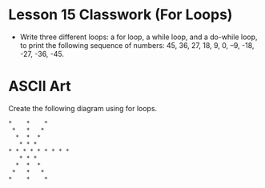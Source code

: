 # Lesson 15 Classwork (For Loops)

- Write three different loops: a for loop, a while loop, and a do-while loop, to print the following sequence of numbers: 45, 36, 27, 18, 9, 0, –9, -18, -27, -36, -45.


# ASCII Art

Create the following diagram using for loops.

```
*    *    *
 *   *   *
  *  *  *
   * * *
* * * * * * * * *
   * * *
  *  *  *
 *   *   *
*    *    *
```
